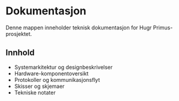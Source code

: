 # Dokumentasjon

Denne mappen inneholder teknisk dokumentasjon for Hugr Primus-prosjektet.

## Innhold
- Systemarkitektur og designbeskrivelser
- Hardware-komponentoversikt
- Protokoller og kommunikasjonsflyt
- Skisser og skjemaer
- Tekniske notater
